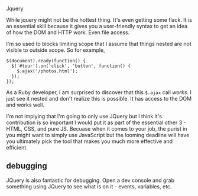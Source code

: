Jquery

While jquery might not be the hottest thing. It's even getting some flack. It is an essential skill because it gives you a user-friendly syntax to get an idea of how the DOM and HTTP work. Even file access. 

I'm so used to blocks limiting scope that I assume that things nested are not visible to outside scope. So for example, 

```
$(document).ready(function() { 
  $('#tour').on('click', 'button', function() { 
    $.ajax('/photos.html');
  });
});
```

As a Ruby developer, I am surprised to discover that this `$.ajax` call _works_. I just see it nested and don't realize this is possible. It has access to the DOM and works well.

I'm not implying that I'm going to only use JQuery but I think it's contribution is so important I would put it as part of the essential other 3 - HTML, CSS, and pure JS. Becuase when it comes to your job, the purist in you might want to simply use JavaScript but the looming deadline will have you ultimately pick the tool that makes you much more effective and efficient. 

## debugging
  
JQuery is also fantastic for debugging. Open a dev console and grab something using JQuery to see what is on it - events, variables, etc.